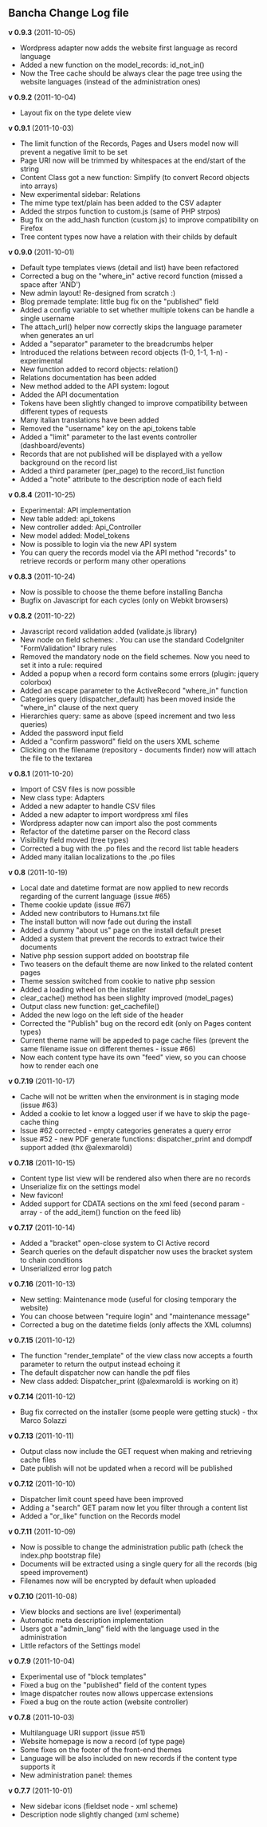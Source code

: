 ## Bancha Change Log file ##

**v 0.9.3** (2011-10-05)

- Wordpress adapter now adds the website first language as record language
- Added a new function on the model_records: id_not_in()
- Now the Tree cache should be always clear the page tree using the website languages (instead of the administration ones)


**v 0.9.2** (2011-10-04)

- Layout fix on the type delete view


**v 0.9.1** (2011-10-03)

- The limit function of the Records, Pages and Users model now will prevent a negative limit to be set
- Page URI now will be trimmed by whitespaces at the end/start of the string
- Content Class got a new function: Simplify (to convert Record objects into arrays)
- New experimental sidebar: Relations
- The mime type text/plain has been added to the CSV adapter
- Added the strpos function to custom.js (same of PHP strpos)
- Bug fix on the add_hash function (custom.js) to improve compatibility on Firefox
- Tree content types now have a relation with their childs by default

**v 0.9.0** (2011-10-01)

- Default type templates views (detail and list) have been refactored
- Corrected a bug on the "where_in" active record function (missed a space after 'AND')
- New admin layout! Re-designed from scratch :)
- Blog premade template: little bug fix on the "published" field
- Added a config variable to set whether multiple tokens can be handle a single username
- The attach_url() helper now correctly skips the language parameter when generates an url
- Added a "separator" parameter to the breadcrumbs helper
- Introduced the relations between record objects (1-0, 1-1, 1-n) - experimental
- New function added to record objects: relation()
- Relations documentation has been added
- New method added to the API system: logout
- Added the API documentation
- Tokens have been slightly changed to improve compatibility between different types of requests
- Many italian translations have been added
- Removed the "username" key on the api_tokens table
- Added a "limit" parameter to the last events controller (dashboard/events)
- Records that are not published will be displayed with a yellow background on the record list
- Added a third parameter (per_page) to the record_list function
- Added a "note" attribute to the description node of each field


**v 0.8.4** (2011-10-25)

- Experimental: API implementation
- New table added: api_tokens
- New controller added: Api_Controller
- New model added: Model_tokens
- Now is possible to login via the new API system
- You can query the records model via the API method "records" to retrieve records or perform many other operations


**v 0.8.3** (2011-10-24)

- Now is possible to choose the theme before installing Bancha
- Bugfix on Javascript for each cycles (only on Webkit browsers)


**v 0.8.2** (2011-10-22)

- Javascript record validation added (validate.js library)
- New node on field schemes: <rules>. You can use the standard CodeIgniter "FormValidation" library rules
- Removed the mandatory node on the field schemes. Now you need to set it into a rule: <rule>required</rule>
- Added a popup when a record form contains some errors (plugin: jquery colorbox)
- Added an escape parameter to the ActiveRecord "where_in" function
- Categories query (dispatcher_default) has been moved inside the "where_in" clause of the next query
- Hierarchies query: same as above (speed increment and two less queries)
- Added the password input field
- Added a "confirm password" field on the users XML scheme
- Clicking on the filename (repository - documents finder) now will attach the file to the textarea


**v 0.8.1** (2011-10-20)

- Import of CSV files is now possible
- New class type: Adapters
- Added a new adapter to handle CSV files
- Added a new adapter to import wordpress xml files
- Wordpress adapter now can import also the post comments
- Refactor of the datetime parser on the Record class
- Visibility field moved (tree types)
- Corrected a bug with the .po files and the record list table headers
- Added many italian localizations to the .po files


**v 0.8** (2011-10-19)

- Local date and datetime format are now applied to new records regarding of the current language (issue #65)
- Theme cookie update (issue #67)
- Added new contributors to Humans.txt file
- The install button will now fade out during the install
- Added a dummy "about us" page on the install default preset
- Added a system that prevent the records to extract twice their documents
- Native php session support added on bootstrap file
- Two teasers on the default theme are now linked to the related content pages
- Theme session switched from cookie to native php session
- Added a loading wheel on the installer
- clear_cache() method has been slighlty improved (model_pages)
- Output class new function: get_cachefile()
- Added the new logo on the left side of the header
- Corrected the "Publish" bug on the record edit (only on Pages content types)
- Current theme name will be appeded to page cache files (prevent the same filename issue on different themes - issue #66)
- Now each content type have its own "feed" view, so you can choose how to render each one

**v 0.7.19** (2011-10-17)

- Cache will not be written when the environment is in staging mode (issue #63)
- Added a cookie to let know a logged user if we have to skip the page-cache thing
- Issue #62 corrected - empty categories generates a query error
- Issue #52 - new PDF generate functions: dispatcher_print and dompdf support added (thx @alexmaroldi)

**v 0.7.18** (2011-10-15)

- Content type list view will be rendered also when there are no records
- Unserialize fix on the settings model
- New favicon!
- Added support for CDATA sections on the xml feed (second param - array - of the add_item() function on the feed lib)

**v 0.7.17** (2011-10-14)

- Added a "bracket" open-close system to CI Active record
- Search queries on the default dispatcher now uses the bracket system to chain conditions
- Unserialized error log patch


**v 0.7.16** (2011-10-13)

- New setting: Maintenance mode (useful for closing temporary the website)
- You can choose between "require login" and "maintenance message"
- Corrected a bug on the datetime fields (only affects the XML columns)


**v 0.7.15** (2011-10-12)

- The function "render_template" of the view class now accepts a fourth parameter to return the output instead echoing it
- The default dispatcher now can handle the pdf files
- New class added: Dispatcher_print (@alexmaroldi is working on it)


**v 0.7.14** (2011-10-12)

- Bug fix corrected on the installer (some people were getting stuck) - thx Marco Solazzi


**v 0.7.13** (2011-10-11)

- Output class now include the GET request when making and retrieving cache files
- Date publish will not be updated when a record will be published


**v 0.7.12** (2011-10-10)

- Dispatcher limit count speed have been improved
- Adding a "search" GET param now let you filter through a content list
- Added a "or_like" function on the Records model

**v 0.7.11** (2011-10-09)

- Now is possible to change the administration public path (check the index.php bootstrap file)
- Documents will be extracted using a single query for all the records (big speed improvement)
- Filenames now will be encrypted by default when uploaded

**v 0.7.10** (2011-10-08)

- View blocks and sections are live! (experimental)
- Automatic meta description implementation
- Users got a "admin_lang" field with the language used in the administration
- Little refactors of the Settings model

**v 0.7.9** (2011-10-04)

- Experimental use of "block templates"
- Fixed a bug on the "published" field of the content types
- Image dispatcher routes now allows uppercase extensions
- Fixed a bug on the route action (website controller)


**v 0.7.8** (2011-10-03)

- Multilanguage URI support (issue #51)
- Website homepage is now a record (of type page)
- Some fixes on the footer of the front-end themes
- Language will be also included on new records if the content type supports it
- New administration panel: themes


**v 0.7.7** (2011-10-01)

- New sidebar icons (fieldset node - xml scheme)
- Description node slightly changed (xml scheme)